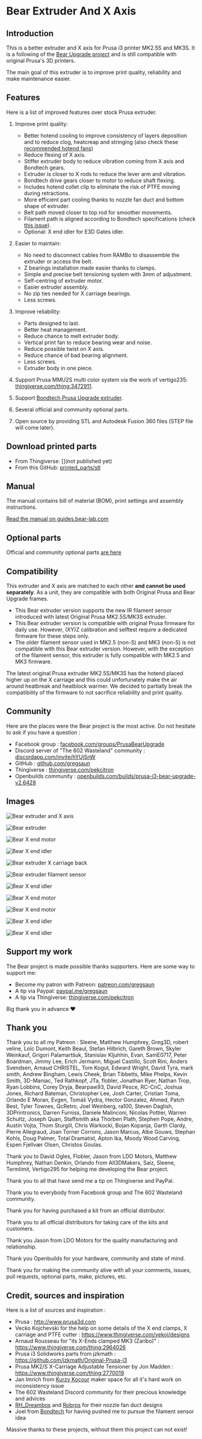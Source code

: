# Bear Extruder And X Axis



## Introduction

This is a better extruder and X axis for Prusa i3 printer MK2.5S and MK3S. It is a following of the [Bear Upgrade project](https://github.com/gregsaun/prusa_i3_bear_upgrade) and is still compatible with original Prusa's 3D printers.

The main goal of this extruder is to improve print quality, reliability and make maintenance easier.



## Features

Here is a list of improved features over stock Prusa extruder.

1. Improve print quality:
   * Better hotend cooling to improve consistency of layers deposition and to reduce clog, heatcreap and stringing (also check these [recommended hotend fans](optional_parts/hotend_fan))
   * Reduce flexing of X axis.
   * Stiffer extruder body to reduce vibration coming from X axis and Bondtech gears.
   * Extruder is closer to X rods to reduce the lever arm and vibration.
   * Bondtech drive gears closer to motor to reduce shaft flexing.
   * Includes hotend collet clip to eliminate the risk of PTFE moving during retractions.
   * More efficient part cooling thanks to nozzle fan duct and bottom shape of extruder.
   * Belt path moved closer to top rod for smoother movements.
   * Filament path is aligned according to Bondtech specifications (check [this issue](https://github.com/prusa3d/Original-Prusa-i3/issues/51)).
   * Optional: X end idler for E3D Gates idler.

1. Easier to maintain:
   * No need to disconnect cables from RAMBo to disassemble the extruder or access the belt.
   * Z bearings installation made easier thanks to clamps.
   * Simple and precise belt tensioning system with 3mm of adjustment.
   * Self-centring of extruder motor.
   * Easier extruder assembly.
   * No zip ties needed for X carriage bearings.
   * Less screws.

1. Improve reliability:
    * Parts designed to last.
    * Better heat management.
    * Reduce chance to melt extruder body.
    * Vertical print fan to reduce bearing wear and noise.
    * Reduce possible twist on X axis.
    * Reduce chance of bad bearing alignment.
    * Less screws.
    * Extruder body in one piece.

1. Support Prusa MMU2S multi color system via the work of vertigo235: [thingiverse.com/thing:3472911](https://www.thingiverse.com/thing:3472911).
1. Support [Bondtech Prusa Upgrade extruder](https://www.bondtech.se/en/product/prusa-i3-mk2-5-mk3-extruder-upgrade/).
1. Several official and community optional parts.
1. Open source by providing STL and Autodesk Fusion 360 files (STEP file will come later).



## Download printed parts
  * From Thingiverse: [](not published yet)
  * From this GitHub: [printed_parts/stl](printed_parts/)


## Manual

The manual contains bill of material (BOM), print settings and assembly instructions.

[Read the manual on guides.bear-lab.com](https://guides.bear-lab.com/c/Extruder_X_Axis)



## Optional parts

Official and community optional parts [are here](optional_parts)



## Compatibility

This extruder and X axis are matched to each other __and cannot be used separately__. As a unit, they are compatible with both Original Prusa and Bear Upgrade frames.

  * This Bear extruder version supports the new IR filament sensor introduced with latest Original Prusa MK2.5S/MK3S extruder.
  * This Bear extruder version is compatible with original Prusa firmware for daily use. However, (XY)Z calibration and selftest require a dedicated firmware for these steps only.
  * The older filament sensor used in MK2.5 (non-S) and MK3 (non-S) is not compatible with this Bear extruder version. However, with the exception of the filament sensor, this extruder is fully compatible with MK2.5 and MK3 firmware.

The latest original Prusa extruder MK2.5S/MK3S has the hotend placed higher up on the X carriage and this could unfortunately make the air around heatbreak and heatblock warmer. We decided to partially break the compatibility of the firmware to not sacrifice reliability and print quality.



## Community

Here are the places were the Bear project is the most active. Do not hesitate to ask if you have a question :

* Facebook group : [facebook.com/groups/PrusaBearUpgrade](https://www.facebook.com/groups/PrusaBearUpgrade)
* Discord server of "The 602 Wasteland" community : [discordapp.com/invite/hYUjSnW](https://discordapp.com/invite/hYUjSnW)
* GitHub : [github.com/gregsaun](https://github.com/gregsaun)
* Thingiverse : [thingiverse.com/pekcitron](https://www.thingiverse.com/pekcitron)
* Openbuilds community : [openbuilds.com/builds/prusa-i3-bear-upgrade-v2.6428](https://openbuilds.com/builds/prusa-i3-bear-upgrade-v2.6428/)



## Images

![Bear extruder and X axis](doc/photos/5D3_5336.jpg)

![Bear extruder](doc/photos/5D3_5340.jpg)

![Bear X end motor](doc/photos/5D3_5428.jpg)

![Bear X end idler](doc/photos/5D3_5600.jpg)

![Bear extruder X carriage back](doc/photos/bear_x_carriage_back_03.gif)

![Bear extruder filament sensor](doc/photos/bear_extruder_filament_sensor_02.gif)

![Bear X end idler](doc/photos/5D3_5431.jpg)

![Bear X end motor](doc/photos/5D3_5446.jpg)

![Bear X end motor](doc/photos/5D3_5407.jpg)

![Bear X end idler](doc/photos/5D3_5348.jpg)

![Bear X end idler](doc/photos/5D3_5436.jpg)



## Support my work

The Bear project is made possible thanks supporters. Here are some way to support me:
  - Become my patron with Patreon: [patreon.com/gregsaun](https://www.patreon.com/gregsaun)
  - A tip via Paypal: [paypal.me/gregsaun](https://www.paypal.me/gregsaun)
  - A tip via Thingiverse: [thingiverse.com/pekcitron](https://www.thingiverse.com/pekcitron/about)

Big thank you in advance :heart:



## Thank you

Thank you to all my Patreon : Sleene, Matthew Humphrey, Greg3D, robert veline, Loïc Dumont, Keith Beaul, Stefan Hilbrich, Gareth Brown, Skyler Weinkauf, Grigori Palamartšuk, Stanislav Kljuhhin, Evan, SamE0717, Peter Boardman, Jimmy Lee, Erich Jermann, Miguel Castillo, Scott Rini, Anders Svendsen, Arnaud CHRISTEL, Tom Kogut, Edward Wright, David Tyra, mark smith, Andrew Bingham, Lewis Cheek, Brian Tibbetts, Mike Phelps, Kevin Smith, 3D-Maniac, Ted Rathkopf, JTa, flobler, Jonathan Ryer, Nathan Trop, Ryan Lobbins, Corey Dryja, Bearpaw93, David Pesce, RC-CnC, Joshua Jones, Richard Bateman, Christopher Lee, Josh Carter, Cristian Toma, Orlando E Moran, Evgen, Tomáš Vydra, Hector Gonzalez, Ahmed, Patch Best, Tyler Townes, QcRetro, Joel Weinberg, ra100, Steven Daglish, 3DPrintronics, Darren Furniss, Daniele Malinconi, Nicolas Pottier, Warren Schultz, Joseph Quan, Staffsmith aka Thorben Plath, Stephen Pope, Andre, Austin Vojta, Thom Sturgill, Chris Warkocki, Bojan Kopanja, Garth Clardy, Pierre Allegraud, Joan Torner Corrons, Jason Marcus, Albe Gouws, Stephan Kohls, Doug Palmer, Total Dramatist, Apton Ika, Moody Wood Carving, Espen Fjellvær Olsen, Christos Goulas.

Thank you to David Ogles, Flobler, Jason from LDO Motors, Matthew Humphrey, Nathan Denkin, Orlando from All3DMakers, Saiz, Sleene, Termlimit, Vertigo295 for helping me developing the Bear project.

Thank you to all that have send me a tip on Thingiverse and PayPal.

Thank you to everybody from Facebook group and The 602 Wasteland community.

Thank you for having purchased a kit from an official distributor.

Thank you to all official distributors for taking care of the kits and customers.

Thank you Jason from LDO Motors for the quality manufacturing and relationship.

Thank you Openbuilds for your hardware, community and state of mind.

Thank you for making the community alive with all your comments, issues, pull requests, optional parts, make, pictures, etc.


## Credit, sources and inspiration

Here is a list of sources and inspiration :

* Prusa : http://www.prusa3d.com
* Vecko Kojchevski for the help on some details of the X end clamps, X carriage and PTFE cutter : https://www.thingiverse.com/vekoj/designs
* Arnaud Rousseau for "its X-Ends clamped MK3 (Zaribo)" : https://www.thingiverse.com/thing:2964026
* Prusa i3 Solidworks parts from jzkmath : https://github.com/jzkmath/Original-Prusa-i3
* Prusa MK2/S X-Carriage Adjustable Tensioner by Jon Madden : https://www.thingiverse.com/thing:2770019
* Jan Imrich from [Kurzy Kocour](https://www.facebook.com/KurzyKocour/) maker space for all it's hard work on inconsistency issue
* The 602 Wasteland Discord community for their precious knowledge and advices
* [RH_Dreambox](https://www.thingiverse.com/RH_Dreambox/about) and [Robrps](https://www.thingiverse.com/robrps/designs) for their nozzle fan duct designs
* Joel from [Bondtech](https://www.bondtech.se/en/product/prusa-i3-mk2-5-mk3-extruder-upgrade/) for having pushed me to pursue the filament sensor idea

Massive thanks to these projects, without them this project can not exist!

